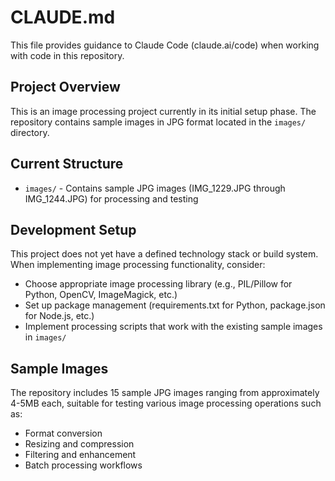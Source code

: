 # CLAUDE.md

This file provides guidance to Claude Code (claude.ai/code) when working with code in this repository.

## Project Overview

This is an image processing project currently in its initial setup phase. The repository contains sample images in JPG format located in the `images/` directory.

## Current Structure

- `images/` - Contains sample JPG images (IMG_1229.JPG through IMG_1244.JPG) for processing and testing

## Development Setup

This project does not yet have a defined technology stack or build system. When implementing image processing functionality, consider:

- Choose appropriate image processing library (e.g., PIL/Pillow for Python, OpenCV, ImageMagick, etc.)
- Set up package management (requirements.txt for Python, package.json for Node.js, etc.)
- Implement processing scripts that work with the existing sample images in `images/`

## Sample Images

The repository includes 15 sample JPG images ranging from approximately 4-5MB each, suitable for testing various image processing operations such as:
- Format conversion
- Resizing and compression
- Filtering and enhancement
- Batch processing workflows